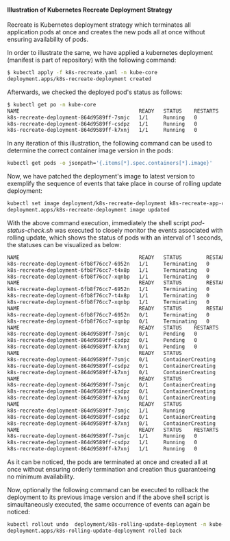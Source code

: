#### Illustration of Kubernetes Recreate Deployment Strategy

Recreate is Kubernetes deployment strategy which terminates all application pods at once and creates the new pods all at once without ensuring availability of pods.

In order to illustrate the same, we have applied a kubernetes deployment (manifest is part of repository) with the following command:

```bash
$ kubectl apply -f k8s-recreate.yaml -n kube-core
deployment.apps/k8s-recreate-deployment created
```

Afterwards, we checked the deployed pod's status as follows:

```bash
$ kubectl get po -n kube-core
NAME                                       READY   STATUS    RESTARTS   AGE
k8s-recreate-deployment-864d9589ff-7smjc   1/1     Running   0          98s
k8s-recreate-deployment-864d9589ff-csdpz   1/1     Running   0          98s
k8s-recreate-deployment-864d9589ff-k7xnj   1/1     Running   0          98s
```
In any iteration of this illustration, the following command can be used to determine the correct container image version in the pods:

```bash
kubectl get pods -o jsonpath='{.items[*].spec.containers[*].image}'
```

Now, we have patched the deployment's image to latest version to exemplify the sequence of events that take place in course of rolling update deployment:

```bash
kubectl set image deployment/k8s-recreate-deployment k8s-recreate-app-container=nginx:latest -n kube-core
deployment.apps/k8s-recreate-deployment image updated
```
With the above command execution, immediately the shell script _pod-status-check.sh_ was executed to closely monitor the events associated with rolling update, which shows the status of pods with an interval of 1 seconds, the statuses can be visualized as below:

```bash
NAME                                       READY   STATUS        RESTARTS   AGE
k8s-recreate-deployment-6fb8f76cc7-6952n   1/1     Terminating   0          71s
k8s-recreate-deployment-6fb8f76cc7-t4x8p   1/1     Terminating   0          71s
k8s-recreate-deployment-6fb8f76cc7-xqnbp   1/1     Terminating   0          71s
NAME                                       READY   STATUS        RESTARTS   AGE
k8s-recreate-deployment-6fb8f76cc7-6952n   1/1     Terminating   0          72s
k8s-recreate-deployment-6fb8f76cc7-t4x8p   1/1     Terminating   0          72s
k8s-recreate-deployment-6fb8f76cc7-xqnbp   1/1     Terminating   0          72s
NAME                                       READY   STATUS        RESTARTS   AGE
k8s-recreate-deployment-6fb8f76cc7-6952n   0/1     Terminating   0          74s
k8s-recreate-deployment-6fb8f76cc7-xqnbp   0/1     Terminating   0          74s
NAME                                       READY   STATUS    RESTARTS   AGE
k8s-recreate-deployment-864d9589ff-7smjc   0/1     Pending   0          0s
k8s-recreate-deployment-864d9589ff-csdpz   0/1     Pending   0          0s
k8s-recreate-deployment-864d9589ff-k7xnj   0/1     Pending   0          0s
NAME                                       READY   STATUS              RESTARTS   AGE
k8s-recreate-deployment-864d9589ff-7smjc   0/1     ContainerCreating   0          1s
k8s-recreate-deployment-864d9589ff-csdpz   0/1     ContainerCreating   0          1s
k8s-recreate-deployment-864d9589ff-k7xnj   0/1     ContainerCreating   0          1s
NAME                                       READY   STATUS              RESTARTS   AGE
k8s-recreate-deployment-864d9589ff-7smjc   0/1     ContainerCreating   0          3s
k8s-recreate-deployment-864d9589ff-csdpz   0/1     ContainerCreating   0          3s
k8s-recreate-deployment-864d9589ff-k7xnj   0/1     ContainerCreating   0          3s
NAME                                       READY   STATUS              RESTARTS   AGE
k8s-recreate-deployment-864d9589ff-7smjc   1/1     Running             0          4s
k8s-recreate-deployment-864d9589ff-csdpz   0/1     ContainerCreating   0          4s
k8s-recreate-deployment-864d9589ff-k7xnj   0/1     ContainerCreating   0          4s
NAME                                       READY   STATUS    RESTARTS   AGE
k8s-recreate-deployment-864d9589ff-7smjc   1/1     Running   0          5s
k8s-recreate-deployment-864d9589ff-csdpz   1/1     Running   0          5s
k8s-recreate-deployment-864d9589ff-k7xnj   1/1     Running   0          5s
```
As it can be noticed, the pods are terminated at once and created all at once without ensuring orderly termination and creation thus guaranteeing no minimum availability.

Now, optionally the following command can be executed to rollback the deployment to its previous image version and if the above shell script is simaultaneously executed, the same occurrence of events can again be noticed:

```bash
kubectl rollout undo  deployment/k8s-rolling-update-deployment -n kube-core 
deployment.apps/k8s-rolling-update-deployment rolled back
```